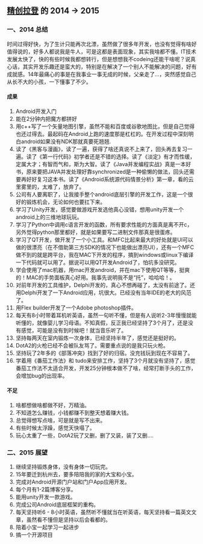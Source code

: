 [精创拉登](http://weibo.com/1802763370) 的 2014 -> 2015
--------------

### 一、2014 总结

时间过得好快，为了生计只能再次北漂，虽然做了很多年开发，也没有觉得有啥好值得说的，好多人都说我是牛人，可是这都是表面现象，其实我啥都不懂。IT技术发展太快了，快的有些时候我都想转行，但是想想我不codeing还能干啥呢？说真心话，其实开发乐趣还是蛮大的，特别是在解决了一个别人不能解决的问题，好有成就感。14年最痛心的事是在我事业一事无成的时候，父亲走了...，突然感觉自己从长不大的小孩，一下懂事了不少。

#### 成果
1. Android开发入门
2. 能在2分钟内把魔方都拼好
3. 用c++写了一个矢量地图引擎，虽然不能和百度或谷歌地图比，但是自己觉得也还过得去。最起码在Android上跑的速度那是杠杠的。在开发过程中深刻明白android如果没有NDK那就真要死翘翘.
4. 读了《黑客与漫画》，读了一遍，获得了啥还真说不上来了，回头再去复习一遍。读了《第一行代码》初学者还是不错的选择。读了《淡定》有才而性缓，定属大才；有智而气和，斯为大智。读了《Java并发编程实战》真是一本好书，原来要把JAVA并发处理好靠synchronized是一种偷懒的做法，回头还需要再好好复习这本书。读了《Android系统源代码情景分析》第一章，看的云里雾里的，太难了，放弃了。
5. 公司有人要离职了，让我接手整个android底层引擎的开发工作，这是一个很好的锻炼机会，无论如何也要扛下来。
6. 学习了Unity开发，感觉要做游戏开发选他真心没错，想用unity开发一个android上的三维地球玩玩。
7. 学习了Python中调用c语言开发的函数，所有要求性能的方面真是离不开c，另外觉得python那里都好，就是如果要写二进制文件那真是很蛋疼。
8. 学习了QT开发，做开发了一个小工具。和MFC比起来最大的好处就是UI可以做的很漂亮（在不借助第三方SDK的情况下也能做出漂亮UI），还有一个MFC做不到的就是跨平台，我在MAC下开发的程序，搞到windows或linux下编译一下代码就可以用了。据说可以用QT开发Android了，怕坑多没研究。
9. 学会使用了mac机器，用mac开发android，并在mac下使用QT等等，挺爽的！MAC的手势面板真心好用。我事先说明我不是“托”，哈哈哈！。
10. 对前年开发的工具维护，Delphi开发的，真心不想再碰了，太没有前途了。还用Delphi开发了一下Android应用，坑很大。已经没有当年IDE的老大的风范了。
11. 用Flex builder开发了一个Adobe photoshop插件。
12. 每天有8小时带着耳机听英语，虽然一句听不懂，但是有人说听2-3年慢慢就能听懂的，就像婴儿学习母语。不知真假，反正我已经坚持了3个月了，还是没有感觉，可能是没有到时候吧！就当音乐听了。
13. 坚持每两天在室内锻炼一次身体，已经坚持半年了，感觉还是挺好的。
14. DotA2的火枪已经不会被队友骂了。需要重点说的是我只玩火枪。
15. 坚持玩了2年多的《部落冲突》找到了好的归宿。没充钱玩到现在不容易了。
16. 学着用《番茄工作法》和 tudo来安排工作，坚持了3个月就没有坚持了，感觉番茄工作法不太适合开发，开发25分钟根本做不了啥，经常打断手头的工作，会增加bug的出现率。


#### 不足
1. 啥都想做啥都做不好，万精油。
2. 不知道怎么赚钱，小钱都赚不到整天想着赚大钱。
3. 总觉得想写点啥，可是就是写不出来。
4. 有些时候太浮躁，感觉天快塌了。
5. 玩心太重了一些，DotA2玩了又删，删了又装，装了又删....

### 二、2015 展望
1. 继续坚持锻炼身体，没有身体一切玩完。
2. 15年要迁到杭州去，要多陪陪我的家的大宝和小宝。
3. 完成对Android开源门户站和门户App应用开发。
4. 每个月有1-2篇博客分享。
5. 能用unity开发一款游戏。
6. 完成公司Android底层框架的重构。
7. 每天坚持听6 - 8小时英语，虽然听不懂就当在听英语，每天坚持看一篇英文文章，虽然看不懂但是坚持以后会看都的。
8. 陪着小宝一起学习一起进步
9. 搞一个开源项目


